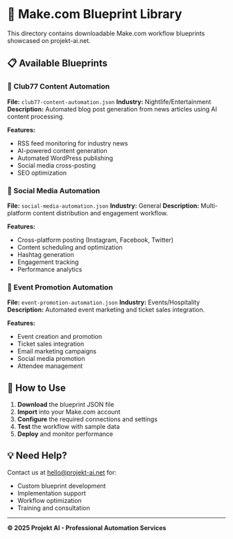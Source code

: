 # 🔧 Make.com Blueprint Library

This directory contains downloadable Make.com workflow blueprints showcased on projekt-ai.net.

## 📋 Available Blueprints

### 🎯 Club77 Content Automation
**File:** `club77-content-automation.json`
**Industry:** Nightlife/Entertainment
**Description:** Automated blog post generation from news articles using AI content processing.

**Features:**
- RSS feed monitoring for industry news
- AI-powered content generation
- Automated WordPress publishing
- Social media cross-posting
- SEO optimization

### 📱 Social Media Automation  
**File:** `social-media-automation.json`
**Industry:** General
**Description:** Multi-platform content distribution and engagement workflow.

**Features:**
- Cross-platform posting (Instagram, Facebook, Twitter)
- Content scheduling and optimization
- Hashtag generation
- Engagement tracking
- Performance analytics

### 🎉 Event Promotion Automation
**File:** `event-promotion-automation.json`
**Industry:** Events/Hospitality
**Description:** Automated event marketing and ticket sales integration.

**Features:**
- Event creation and promotion
- Ticket sales integration
- Email marketing campaigns
- Social media promotion
- Attendee management

## 🚀 How to Use

1. **Download** the blueprint JSON file
2. **Import** into your Make.com account
3. **Configure** the required connections and settings
4. **Test** the workflow with sample data
5. **Deploy** and monitor performance

## 💡 Need Help?

Contact us at hello@projekt-ai.net for:
- Custom blueprint development
- Implementation support
- Workflow optimization
- Training and consultation

---
**© 2025 Projekt AI - Professional Automation Services** 